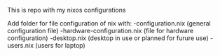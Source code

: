 This is repo with my nixos configurations

Add folder for file configuration of nix with:
-configuration.nix (general configuration file)
-hardware-configuration.nix (file for hardware configuration)
-desktop.nix (desktop in use or planned for furure use)
-users.nix (users for laptop)

